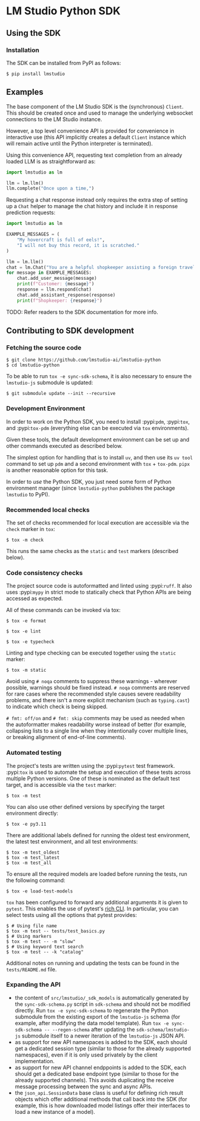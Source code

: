 # LM Studio Python SDK

## Using the SDK

### Installation

The SDK can be installed from PyPI as follows:

```console
$ pip install lmstudio
```

## Examples

The base component of the LM Studio SDK is the (synchronous) `Client`.
This should be created once and used to manage the underlying
websocket connections to the LM Studio instance.

However, a top level convenience API is provided for convenience in
interactive use (this API implicitly creates a default `Client` instance
which will remain active until the Python interpreter is terminated).

Using this convenience API, requesting text completion from an already
loaded LLM is as straightforward as:

```python
import lmstudio as lm

llm = lm.llm()
llm.complete("Once upon a time,")
```

Requesting a chat response instead only requires the extra step of
setting up a `Chat` helper to manage the chat history and include
it in response prediction requests:

```python
import lmstudio as lm

EXAMPLE_MESSAGES = (
    "My hovercraft is full of eels!",
    "I will not buy this record, it is scratched."
)

llm = lm.llm()
chat = lm.Chat("You are a helpful shopkeeper assisting a foreign traveller")
for message in EXAMPLE_MESSAGES:
    chat.add_user_message(message)
    print(f"Customer: {message}")
    response = llm.respond(chat)
    chat.add_assistant_response(response)
    print(f"Shopkeeper: {response}")
```

TODO: Refer readers to the SDK documentation for more info.

## Contributing to SDK development

### Fetching the source code

```console
$ git clone https://github.com/lmstudio-ai/lmstudio-python
$ cd lmstudio-python
```

To be able to run `tox -e sync-sdk-schema`, it is also
necessary to ensure the `lmstudio-js` submodule is updated:

```console
$ git submodule update --init --recursive
```


### Development Environment

In order to work on the Python SDK, you need to install
:pypi:`pdm`, :pypi:`tox`, and :pypi:`tox-pdm`
(everything else can be executed via `tox` environments).

Given these tools, the default development environment can be set up
and other commands executed as described below.

The simplest option for handling that is to install `uv`, and then use
its `uv tool` command to set up `pdm` and a second environment
with `tox` + `tox-pdm`. `pipx` is another reasonable option for this task.

In order to _use_ the Python SDK, you just need some form of
Python environment manager (since `lmstudio-python` publishes
the package `lmstudio` to PyPI).

### Recommended local checks

The set of checks recommended for local execution are accessible via
the `check` marker in `tox`:

```console
$ tox -m check
```

This runs the same checks as the `static` and `test` markers (described below).

### Code consistency checks

The project source code is autoformatted and linted using :pypi:`ruff`.
It also uses :pypi:`mypy` in strict mode to statically check that Python APIs
are being accessed as expected.

All of these commands can be invoked via tox:

```console
$ tox -e format
```

```console
$ tox -e lint
```

```console
$ tox -e typecheck
```

Linting and type checking can be executed together using the `static` marker:

```console
$ tox -m static
```

Avoid using `# noqa` comments to suppress these warnings - wherever
possible, warnings should be fixed instead. `# noqa` comments are
reserved for rare cases where the recommended style causes severe
readability problems, and there isn't a more explicit mechanism
(such as `typing.cast`) to indicate which check is being skipped.

`# fmt: off/on` and `# fmt: skip` comments may be used as needed
when the autoformatter makes readability worse instead of better
(for example, collapsing lists to a single line when they intentionally
cover multiple lines, or breaking alignment of end-of-line comments).

### Automated testing

The project's tests are written using the :pypi:`pytest` test framework.
:pypi:`tox` is used to automate the setup and execution of these tests
across multiple Python versions. One of these is nominated as the
default test target, and is accessible via the `test` marker:

```console
$ tox -m test
```

You can also use other defined versions by specifying the target
environment directly:

```console
$ tox -e py3.11
```

There are additional labels defined for running the oldest test environment,
the latest test environment, and all test environments:

```console
$ tox -m test_oldest
$ tox -m test_latest
$ tox -m test_all
```

To ensure all the required models are loaded before running the tests, run the
following command:

```
$ tox -e load-test-models
```

`tox` has been configured to forward any additional arguments it is given to
`pytest`. This enables the use of pytest's
[rich CLI](https://docs.pytest.org/en/stable/how-to/usage.html#specifying-which-tests-to-run).
In particular, you can select tests using all the options that pytest provides:

```console
$ # Using file name
$ tox -m test -- tests/test_basics.py
$ # Using markers
$ tox -m test -- -m "slow"
$ # Using keyword text search
$ tox -m test -- -k "catalog"
```

Additional notes on running and updating the tests can be found in the
`tests/README.md` file.


### Expanding the API

- the content of `src/lmstudio/_sdk_models` is automatically generated by the
  `sync-sdk-schema.py` script in `sdk-schema` and should not be modified directly.
  Run `tox -e sync-sdk-schema` to regenerate the Python submodule from the existing
  export of the `lmstudio-js` schema (for example, after modifying the data model
  template). Run `tox -e sync-sdk-schema -- --regen-schema` after updating the
  `sdk-schema/lmstudio-js` submodule itself to a newer iteration of the
  `lmstudio-js` JSON API.
- as support for new API namespaces is added to the SDK, each should get a dedicated
  session type (similar to those for the already supported namespaces), even if it
  is only used privately by the client implementation.
- as support for new API channel endppoints is added to the SDK, each should get a
  dedicated base endpoint type (similar to those for the already supported channels).
  This avoids duplicating the receive message processing between the sync and async APIs.
- the `json_api.SessionData` base class is useful for defining rich result objects which
  offer additional methods that call back into the SDK (for example, this is how downloaded
  model listings offer their interfaces to load a new instance of a model).
